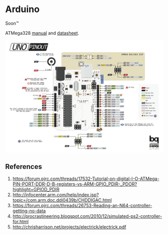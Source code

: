 # Arduino

Soon&trade;

ATMega328 [manual](manuals/1693866.pdf) and [datasheet](manuals/ATMega328.pdf).

![Uno](images/UNOV3PDF.png)

## References

1. <https://forum.pjrc.com/threads/17532-Tutorial-on-digital-I-O-ATMega-PIN-PORT-DDR-D-B-registers-vs-ARM-GPIO_PDIR-_PDOR?highlight=GPIOD_PDIR>
2. <http://infocenter.arm.com/help/index.jsp?topic=/com.arm.doc.ddi0439b/CHDDIGAC.html>
3. <https://forum.pjrc.com/threads/26753-Reading-an-N64-controller-getting-no-data>
4. <http://procrastineering.blogspot.com/2010/12/simulated-ps2-controller-for.html>
5. <http://chrisharrison.net/projects/electrick/electrick.pdf>
